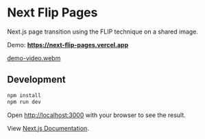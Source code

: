 # Next Flip Pages

Next.js page transition using the FLIP technique on a shared image.

Demo: **https://next-flip-pages.vercel.app**

[demo-video.webm](https://user-images.githubusercontent.com/73468772/219675221-24ddfe1b-803d-47bd-9ce1-1ec60aede5d7.webm)

## Development

```bash
npm install
npm run dev
```

Open [http://localhost:3000](http://localhost:3000) with your browser to see the result.

View [Next.js Documentation](https://nextjs.org/docs).
